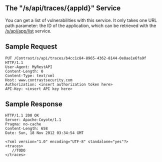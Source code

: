 <!--
title: "Get Application Vulnerabilities"
description: "Information on how to get application vulnerabilities"
tags: "tools vulnerability API v1"
-->

## The "/s/api/traces/{appld}" Service

You can get a list of vulnerabilities with this service. It only takes one URL path parameter: the ID of the application, which can be retrieved with the [/s/api/app/list](dev_api1.html#monitor) service.

## Sample Request

```
PUT /Contrast/s/api/traces/b4cc1c84-8965-4362-8144-0e8ae1e6fa9f HTTP/1.1
User-Agent: MyRestAPI
Content-Length: 0
Content-Type: text/xml
Host: www.contrastsecurity.com
Authorization: <insert authorization token here>
API-Key: <insert API key here>
```

## Sample Response

```
HTTP/1.1 200 OK
Server: Apache-Coyote/1.1
Pragma: no-cache
Content-Length: 658
Date: Sun, 18 Nov 2012 03:34:54 GMT

<?xml version="1.0" encoding="UTF-8" standalone="yes"?>
<traces>
   //TODO
</traces>
```
